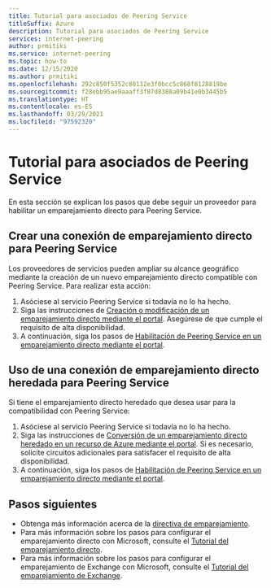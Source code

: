 ```yaml
---
title: Tutorial para asociados de Peering Service
titleSuffix: Azure
description: Tutorial para asociados de Peering Service
services: internet-peering
author: prmitiki
ms.service: internet-peering
ms.topic: how-to
ms.date: 12/15/2020
ms.author: prmitiki
ms.openlocfilehash: 292c850f5352c80112e3f0bcc5c868f8128819be
ms.sourcegitcommit: f28ebb95ae9aaaff3f87d8388a09b41e0b3445b5
ms.translationtype: HT
ms.contentlocale: es-ES
ms.lasthandoff: 03/29/2021
ms.locfileid: "97592320"
---
```

# <a name="peering-service-partner-walkthrough"></a>Tutorial para asociados de Peering Service

En esta sección se explican los pasos que debe seguir un proveedor para habilitar un emparejamiento directo para Peering Service.

## <a name="create-direct-peering-connection-for-peering-service"></a>Crear una conexión de emparejamiento directo para Peering Service
Los proveedores de servicios pueden ampliar su alcance geográfico mediante la creación de un nuevo emparejamiento directo compatible con Peering Service. Para realizar esta acción:
1. Asóciese al servicio Peering Service si todavía no lo ha hecho.
1. Siga las instrucciones de [Creación o modificación de un emparejamiento directo mediante el portal](howto-direct-portal.md). Asegúrese de que cumple el requisito de alta disponibilidad.
1. A continuación, siga los pasos de [Habilitación de Peering Service en un emparejamiento directo mediante el portal](howto-peering-service-portal.md).

## <a name="use-legacy-direct-peering-connection-for-peering-service"></a>Uso de una conexión de emparejamiento directo heredada para Peering Service
Si tiene el emparejamiento directo heredado que desea usar para la compatibilidad con Peering Service:
1. Asóciese al servicio Peering Service si todavía no lo ha hecho.
1. Siga las instrucciones de [Conversión de un emparejamiento directo heredado en un recurso de Azure mediante el portal](howto-legacy-direct-portal.md). Si es necesario, solicite circuitos adicionales para satisfacer el requisito de alta disponibilidad.
1. A continuación, siga los pasos de [Habilitación de Peering Service en un emparejamiento directo mediante el portal](howto-peering-service-portal.md).

## <a name="next-steps"></a>Pasos siguientes

* Obtenga más información acerca de la [directiva de emparejamiento](https://peering.azurewebsites.net/peering).
* Para más información sobre los pasos para configurar el emparejamiento directo con Microsoft, consulte el [Tutorial del emparejamiento directo](walkthrough-direct-all.md).
* Para más información sobre los pasos para configurar el emparejamiento de Exchange con Microsoft, consulte el [Tutorial del emparejamiento de Exchange](walkthrough-exchange-all.md).